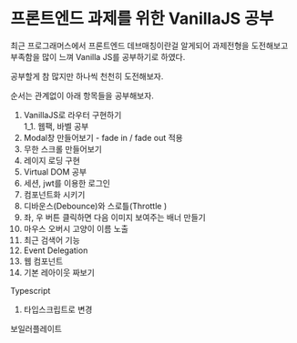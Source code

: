 # 프론트엔드 과제를 위한 VanillaJS 공부

최근 프로그래머스에서 프론트엔드 데브매칭이란걸 알게되어 과제전형을 도전해보고 부족함을 많이 느껴 Vanilla JS를 공부하기로 하였다.

공부할게 참 많지만 하나씩 천천히 도전해보자.

순서는 관계없이 아래 항목들을 공부해보자.

1. VanillaJS로 라우터 구현하기    
    1_1. 웹팩, 바벨 공부
2. Modal창 만들어보기 - fade in / fade out 적용
3. 무한 스크롤 만들어보기
4. 레이지 로딩 구현
5. Virtual DOM 공부
6. 세션, jwt를 이용한 로그인
7. 컴포넌트화 시키기
8. 디바운스(Debounce)와 스로틀(Throttle )
9. 좌, 우 버튼 클릭하면 다음 이미지 보여주는 배너 만들기
10. 마우스 오버시 고양이 이름 노출
11. 최근 검색어 기능
12. Event Delegation
13. 웹 컴포넌트
14. 기본 레아이웃 짜보기



Typescript
1. 타입스크립트로 변경

보일러플레이트